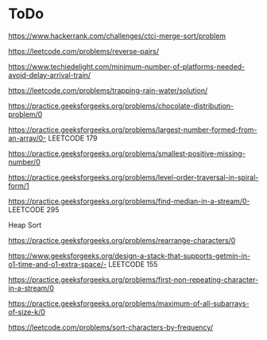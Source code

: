 # ToDo

https://www.hackerrank.com/challenges/ctci-merge-sort/problem

https://leetcode.com/problems/reverse-pairs/

https://www.techiedelight.com/minimum-number-of-platforms-needed-avoid-delay-arrival-train/

https://leetcode.com/problems/trapping-rain-water/solution/

https://practice.geeksforgeeks.org/problems/chocolate-distribution-problem/0

https://practice.geeksforgeeks.org/problems/largest-number-formed-from-an-array/0- LEETCODE 179

https://practice.geeksforgeeks.org/problems/smallest-positive-missing-number/0

https://practice.geeksforgeeks.org/problems/level-order-traversal-in-spiral-form/1

https://practice.geeksforgeeks.org/problems/find-median-in-a-stream/0- LEETCODE 295

Heap Sort

https://practice.geeksforgeeks.org/problems/rearrange-characters/0

https://www.geeksforgeeks.org/design-a-stack-that-supports-getmin-in-o1-time-and-o1-extra-space/- LEETCODE 155

https://practice.geeksforgeeks.org/problems/first-non-repeating-character-in-a-stream/0

https://practice.geeksforgeeks.org/problems/maximum-of-all-subarrays-of-size-k/0

https://leetcode.com/problems/sort-characters-by-frequency/
